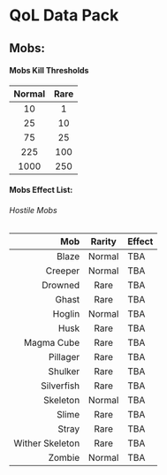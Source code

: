 # QoL Data Pack
## Mobs:
#### Mobs Kill Thresholds
| Normal | Rare |
| :---: | :---: |
| 10 | 1 |
| 25 | 10 |
| 75 | 25 |
| 225 | 100 |
| 1000 | 250 |

#### Mobs Effect List:
###### Hostile Mobs
| Mob | Rarity | Effect |
| ---: | :---: | :--- |
| Blaze | Normal | TBA |
| Creeper | Normal | TBA |
| Drowned | Rare | TBA |
| Ghast | Rare | TBA |
| Hoglin | Normal | TBA |
| Husk | Rare | TBA |
| Magma Cube | Rare | TBA |
| Pillager | Rare | TBA |
| Shulker | Rare | TBA |
| Silverfish | Rare | TBA |
| Skeleton | Normal | TBA |
| Slime | Rare | TBA |
| Stray | Rare | TBA |
| Wither Skeleton | Rare | TBA |
| Zombie | Normal | TBA |

